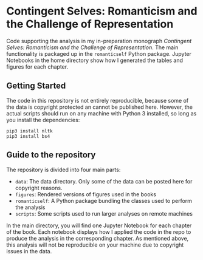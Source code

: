 # Contingent Selves: Romanticism and the Challenge of Representation

Code supporting the analysis in my in-preparation monograph *Contingent Selves: Romanticism and the Challenge of Representation*. The main functionality is packaged up in the `romanticself` Python package. Jupyter Notebooks in the home directory show how I generated the tables and figures for each chapter.

## Getting Started

The code in this repository is not entirely reproducible, because some of the data is copyright protected an cannot be published here. However, the actual scripts should run on any machine with Python 3 installed, so long as you install the dependencies:

```{python}
pip3 install nltk
pip3 install bs4
```

## Guide to the repository

The repository is divided into four main parts:

* `data`: The data directory. Only some of the data can be posted here for copyright reasons.
* `figures`: Rendered versions of figures used in the books
* `romanticself`: A Python package bundling the classes used to perform the analysis
* `scripts`: Some  scripts used to run larger analyses on remote machines

In the main directory, you will find one Jupyter Notebook for each chapter of the book. Each notebook displays how I applied the code in the repo to produce the analysis in the corresponding chapter. As mentioned above, this analysis will not be reproducible on your machine due to copyright issues in the data.
